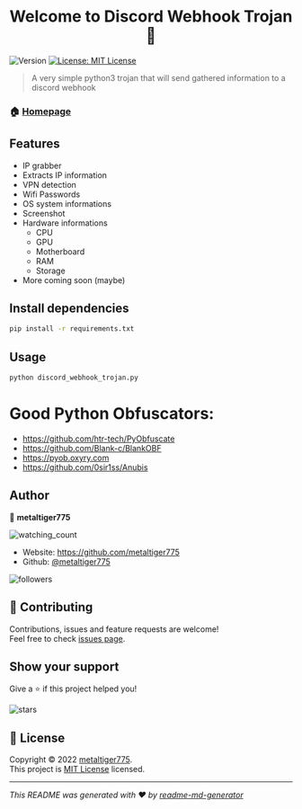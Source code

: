 <h1 align="center">Welcome to Discord Webhook Trojan 👋</h1>
<p>
  <img alt="Version" src="https://img.shields.io/badge/version-1.0-blue.svg?cacheSeconds=2592000" />
  <a href="https://opensource.org/licenses/MIT" target="_blank">
    <img alt="License: MIT License" src="https://img.shields.io/badge/License-MIT License-yellow.svg" />
  </a>
</p>

> A very simple python3 trojan that will send gathered information to a discord webhook

### 🏠 [Homepage](https://github.com/metaltiger775/Discord-Webhook-Trojan)

## Features
- IP grabber
- Extracts IP information
- VPN detection
- Wifi Passwords
- OS system informations
- Screenshot
- Hardware informations
  - CPU
  - GPU
  - Motherboard
  - RAM
  - Storage
- More coming soon (maybe)

## Install dependencies

```sh
pip install -r requirements.txt
```

## Usage

```sh
python discord_webhook_trojan.py
```

# Good Python Obfuscators:
- <https://github.com/htr-tech/PyObfuscate>
- <https://github.com/Blank-c/BlankOBF>
- <https://pyob.oxyry.com>
- <https://github.com/0sir1ss/Anubis>

## Author

👤 **metaltiger775**

<img src="https://komarev.com/ghpvc/?username=metaltiger775&color=brightgreen" alt="watching_count" />

* Website: https://github.com/metaltiger775
* Github: [@metaltiger775](https://github.com/metaltiger775)

<img alt="followers" title="Follow me on Github" src="https://img.shields.io/github/followers/madushadhanushka?color=236ad3&style=for-the-badge&logo=github&label=Follow"/>

## 🤝 Contributing

Contributions, issues and feature requests are welcome!<br />Feel free to check [issues page](https://github.com/metaltiger775/Discord-Webhook-Trojan/issues). 

## Show your support

Give a ⭐️ if this project helped you!

<img src="https://img.shields.io/github/stars/metaltiger775?label=Stars" alt="stars">

## 📝 License

Copyright © 2022 [metaltiger775](https://github.com/metaltiger775).<br />
This project is [MIT License](https://opensource.org/licenses/MIT) licensed.

***
_This README was generated with ❤️ by [readme-md-generator](https://github.com/kefranabg/readme-md-generator)_
